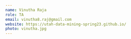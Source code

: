 ```yaml
---
name: Vinutha Raja
role: TA
email: vinutha8.raj@gmail.com
website: https://utah-data-mining-spring23.github.io/
photo: vinutha.jpg
---
```

    
    